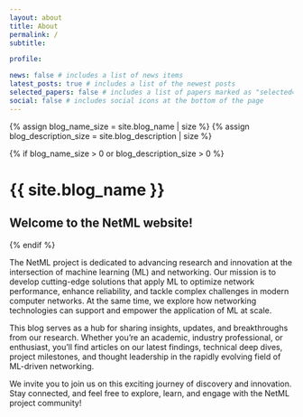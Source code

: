 ```yaml
---
layout: about
title: About
permalink: /
subtitle: 

profile:

news: false # includes a list of news items
latest_posts: true # includes a list of the newest posts
selected_papers: false # includes a list of papers marked as "selected={true}"
social: false # includes social icons at the bottom of the page
---
```


{% assign blog_name_size = site.blog_name | size %}
{% assign blog_description_size = site.blog_description | size %}

{% if blog_name_size > 0 or blog_description_size > 0 %}

  <div class="header-bar">
    <h1>{{ site.blog_name }}</h1>
    <h2>Welcome to the NetML website!</h2>
  </div>
  {% endif %}

The NetML project is dedicated to advancing research and innovation at the intersection of machine learning (ML) and networking. Our mission is to develop cutting-edge solutions that apply ML to optimize network performance, enhance reliability, and tackle complex challenges in modern computer networks. At the same time, we explore how networking technologies can support and empower the application of ML at scale.

This blog serves as a hub for sharing insights, updates, and breakthroughs from our research. Whether you’re an academic, industry professional, or enthusiast, you’ll find articles on our latest findings, technical deep dives, project milestones, and thought leadership in the rapidly evolving field of ML-driven networking.

We invite you to join us on this exciting journey of discovery and innovation. Stay connected, and feel free to explore, learn, and engage with the NetML project community!
